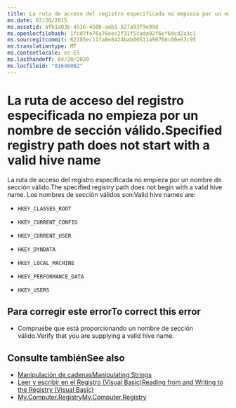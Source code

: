 ```yaml
---
title: La ruta de acceso del registro especificada no empieza por un nombre de sección válido.
ms.date: 07/20/2015
ms.assetid: afb1a03b-4516-450b-aab1-827a93f9e99d
ms.openlocfilehash: 1fcd7fe76a76eec2f31f5cada92f6ef6dcd2a3c1
ms.sourcegitcommit: 62285ec11fa8e8424bab00511a90760c60e63c95
ms.translationtype: MT
ms.contentlocale: es-ES
ms.lasthandoff: 04/20/2020
ms.locfileid: "81646082"
---
```

# <a name="specified-registry-path-does-not-start-with-a-valid-hive-name"></a><span data-ttu-id="50d4e-102">La ruta de acceso del registro especificada no empieza por un nombre de sección válido.</span><span class="sxs-lookup"><span data-stu-id="50d4e-102">Specified registry path does not start with a valid hive name</span></span>
<span data-ttu-id="50d4e-103">La ruta de acceso del registro especificada no empieza por un nombre de sección válido.</span><span class="sxs-lookup"><span data-stu-id="50d4e-103">The specified registry path does not begin with a valid hive name.</span></span> <span data-ttu-id="50d4e-104">Los nombres de sección válidos son:</span><span class="sxs-lookup"><span data-stu-id="50d4e-104">Valid hive names are:</span></span>  
  
- `HKEY_CLASSES_ROOT`  
  
- `HKEY_CURRENT_CONFIG`  
  
- `HKEY_CURRENT_USER`  
  
- `HKEY_DYNDATA`  
  
- `HKEY_LOCAL_MACHINE`  
  
- `HKEY_PERFORMANCE_DATA`  
  
- `HKEY_USERS`  
  
## <a name="to-correct-this-error"></a><span data-ttu-id="50d4e-105">Para corregir este error</span><span class="sxs-lookup"><span data-stu-id="50d4e-105">To correct this error</span></span>  
  
- <span data-ttu-id="50d4e-106">Compruebe que está proporcionando un nombre de sección válido.</span><span class="sxs-lookup"><span data-stu-id="50d4e-106">Verify that you are supplying a valid hive name.</span></span>  
  
## <a name="see-also"></a><span data-ttu-id="50d4e-107">Consulte también</span><span class="sxs-lookup"><span data-stu-id="50d4e-107">See also</span></span>

- [<span data-ttu-id="50d4e-108">Manipulación de cadenas</span><span class="sxs-lookup"><span data-stu-id="50d4e-108">Manipulating Strings</span></span>](../../standard/base-types/best-practices-strings.md)
- [<span data-ttu-id="50d4e-109">Leer y escribir en el Registro (Visual Basic)</span><span class="sxs-lookup"><span data-stu-id="50d4e-109">Reading from and Writing to the Registry (Visual Basic)</span></span>](../developing-apps/programming/computer-resources/reading-from-and-writing-to-the-registry.md)
- [<span data-ttu-id="50d4e-110">My.Computer.Registry</span><span class="sxs-lookup"><span data-stu-id="50d4e-110">My.Computer.Registry</span></span>](xref:Microsoft.VisualBasic.MyServices.RegistryProxy)
